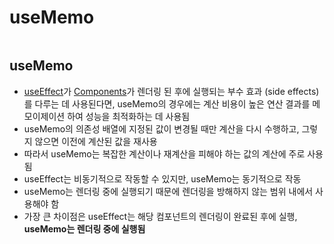 # useMemo

```table-of-contents
```

##  useMemo

- [useEffect](useEffect.md)가 [Components](Components.md)가 렌더링 된 후에 실행되는 부수 효과 (side effects)를 다루는 데 사용된다면, useMemo의 경우에는 계산 비용이 높은 연산 결과를 메모이제이션 하여 성능을 최적화하는 데 사용됨
- useMemo의 의존성 배열에 지정된 값이 변경될 때만 계산을 다시 수행하고, 그렇지 않으면 이전에 계산된 값을 재사용
- 따라서 useMemo는 복잡한 계산이나 재계산을 피해야 하는 값의 계산에 주로 사용됨
- useEffect는 비동기적으로 작동할 수 있지만, useMemo는 동기적으로 작동
- useMemo는 렌더링 중에 실행되기 때문에 렌더링을 방해하지 않는 범위 내에서 사용해야 함
- 가장 큰 차이점은 useEffect는 해당 컴포넌트의 렌더링이 완료된 후에 실행, **useMemo는 렌더링 중에 실행됨**